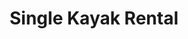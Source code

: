 ---
order: 17
image: "https://cdn.filestackcontent.com/BjmWzKlCRyvmbBSGtIkA/convert?cache=true&compress=true&quality=90&w=1000&fit=max"
title:   Single Kayak Rental
infose: San Juan, PR. Starting at $30 • 1-2 hour rentals
link: "https://fareharbor.com/embeds/book/adventurespuertorico/items/36886/calendar/2025/10/?asn=fhdn&asn-ref=turisteandoenpuertorico&ref=turisteandoenpuertorico&marketplace=yes&flow=no&full-items=yes"
---
